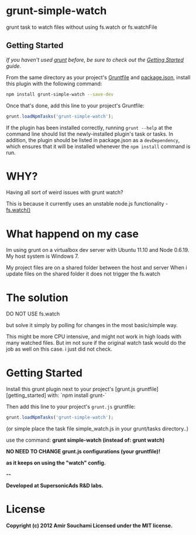 grunt-simple-watch
==================

grunt task to watch files without using fs.watch or fs.watchFile


## Getting Started
_If you haven't used [grunt][] before, be sure to check out the [Getting Started][] guide._

From the same directory as your project's [Gruntfile][Getting Started] and [package.json][], install this plugin with the following command:

```bash
npm install grunt-simple-watch --save-dev
```

Once that's done, add this line to your project's Gruntfile:

```js
grunt.loadNpmTasks('grunt-simple-watch');
```

If the plugin has been installed correctly, running `grunt --help` at the command line should list the newly-installed plugin's task or tasks. In addition, the plugin should be listed in package.json as a `devDependency`, which ensures that it will be installed whenever the `npm install` command is run.

[grunt]: http://gruntjs.com/
[Getting Started]: https://github.com/gruntjs/grunt/blob/devel/docs/getting_started.md
[package.json]: https://npmjs.org/doc/json.html

<h1>WHY?</h1>
Having all sort of weird issues with grunt watch?

This is because it currently uses an unstable node.js functionality - <a href="http://nodejs.org/api/fs.html#fs_fs_watch_filename_options_listener">fs.watch()</a>

<h1>What happend on my case</h1>
Im using grunt on a virtualbox dev server with Ubuntu 11.10 and Node 0.6.19.
My host system is Windows 7. 

My project files are on a shared folder between the host and server
When i update files on the shared folder it does not trigger the fs.watch 

<h1>The solution</h1>
DO NOT USE fs.watch

but solve it simply by polling for changes in the most basic/simple way.

This might be more CPU intensive, and might not work in high loads with many watched files.
But im not sure if the original watch task would do the job as well on this case. i just did not check.

<h1>Getting Started</h1>
Install this grunt plugin next to your project's [grunt.js gruntfile][getting_started] with: `npm install grunt-`

Then add this line to your project's `grunt.js` gruntfile:

```javascript
grunt.loadNpmTasks('grunt-simple-watch');
```

[grunt]: https://github.com/cowboy/grunt
[getting_started]: https://github.com/cowboy/grunt/blob/master/docs/getting_started.md

(or simple place the task file simple_watch.js in your grunt/tasks directory..)

use the command: <b>grunt simple-watch<b> (instead of: grunt watch)

<b>NO NEED TO CHANGE grunt.js configurations</b> (your gruntfile)!

as it keeps on using the "watch" config.

--

Developed at SupersonicAds R&D labs.

<h1>License</h1>
Copyright (c) 2012 Amir Souchami 
Licensed under the MIT license.
